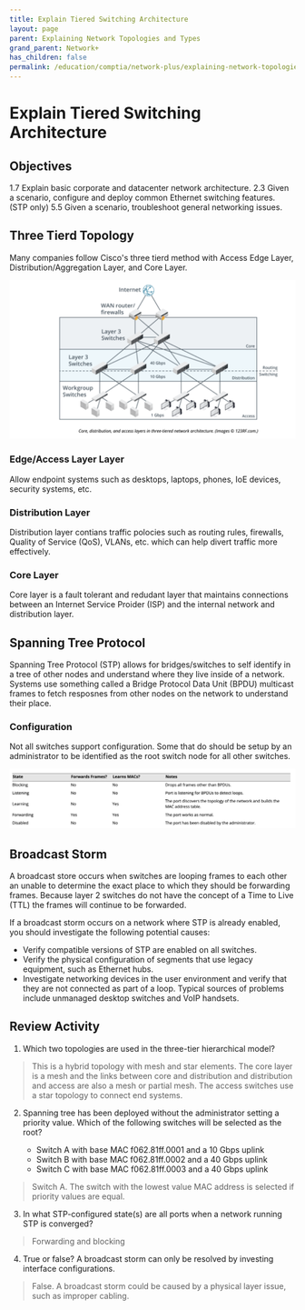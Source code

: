 ```yaml
---
title: Explain Tiered Switching Architecture 
layout: page
parent: Explaining Network Topologies and Types
grand_parent: Network+
has_children: false
permalink: /education/comptia/network-plus/explaining-network-topologies-and-types/explain-tiered-switching-architecture/
---
```


# Explain Tiered Switching Architecture 

## Objectives

1.7 Explain basic corporate and datacenter network architecture.
2.3 Given a scenario, configure and deploy common Ethernet switching features. (STP only)
5.5 Given a scenario, troubleshoot general networking issues.

## Three Tierd Topology

Many companies follow Cisco's three tierd method with Access Edge Layer, Distribution/Aggregation Layer, and Core Layer.

![alt text](three-tierd-topology.png)

### Edge/Access Layer Layer

Allow endpoint systems such as desktops, laptops, phones, IoE devices, security systems, etc.

### Distribution Layer

Distribution layer contians traffic polocies such as routing rules, firewalls, Quality of Service (QoS), VLANs, etc. which can help divert traffic more effectively. 

### Core Layer

Core layer is a fault tolerant and redudant layer that maintains connections between an Internet Service Proider (ISP) and the internal network and distribution layer.

## Spanning Tree Protocol

Spanning Tree Protocol (STP) allows for bridges/switches to self identify in a tree of other nodes and understand where they live inside of a network. Systems use something called a Bridge Protocol Data Unit (BPDU) multicast frames to fetch resposnes from other nodes on the network to understand their place.

### Configuration

Not all switches support configuration. Some that do should be setup by an administrator to be identified as the root switch node for all other switches.

![alt text](switch-port-states.png)

## Broadcast Storm

A broadcast store occurs when switches are looping frames to each other an unable to determine the exact place to which they should be forwarding frames. Because layer 2 switches do not have the concept of a Time to Live (TTL) the frames will continue to be forwarded.

If a broadcast storm occurs on a network where STP is already enabled, you should investigate the following potential causes:

- Verify compatible versions of STP are enabled on all switches.
- Verify the physical configuration of segments that use legacy equipment, such as Ethernet hubs.
- Investigate networking devices in the user environment and verify that they are not connected as part of a loop. Typical sources of problems include unmanaged desktop switches and VoIP handsets.

## Review Activity

1. Which two topologies are used in the three-tier hierarchical model?

> This is a hybrid topology with mesh and star elements. The core layer is a mesh and the links between core and distribution and distribution and access are also a mesh or partial mesh. The access switches use a star topology to connect end systems.

2. Spanning tree has been deployed without the administrator setting a priority value. Which of the following switches will be selected as the root?

    - Switch A with base MAC f062.81ff.0001 and a 10 Gbps uplink
    - Switch B with base MAC f062.81ff.0002 and a 40 Gbps uplink
    - Switch C with base MAC f062.81ff.0003 and a 40 Gbps uplink

> Switch A. The switch with the lowest value MAC address is selected if priority values are equal.

3. In what STP-configured state(s) are all ports when a network running STP is converged?

> Forwarding and blocking

4. True or false? A broadcast storm can only be resolved by investing interface configurations.

> False. A broadcast storm could be caused by a physical layer issue, such as improper cabling. 
